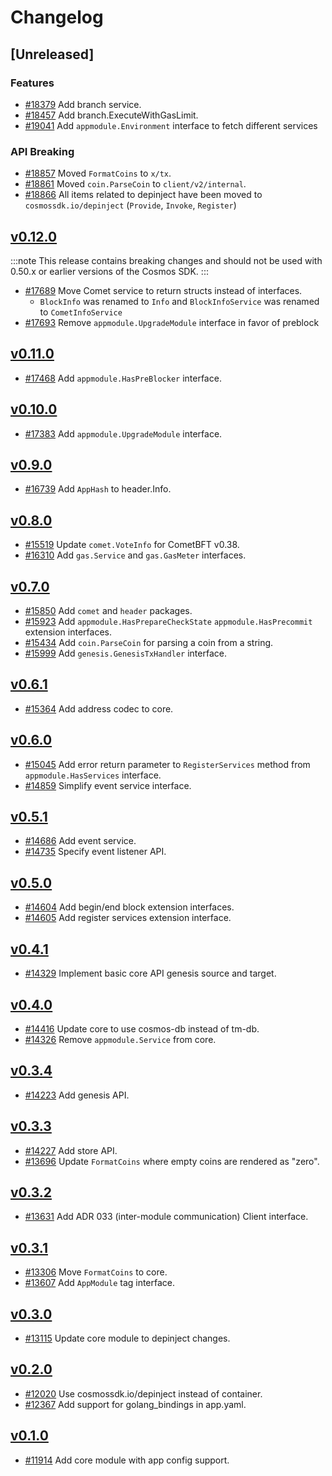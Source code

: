 <!--
Guiding Principles:

Changelogs are for humans, not machines.
There should be an entry for every single version.
The same types of changes should be grouped.
Versions and sections should be linkable.
The latest version comes first.
The release date of each version is displayed.
Mention whether you follow Semantic Versioning.

Usage:

Change log entries are to be added to the Unreleased section under the
appropriate stanza (see below). Each entry should ideally include a tag and
the Github issue reference in the following format:

* (<tag>) \#<issue-number> message

The issue numbers will later be link-ified during the release process so you do
not have to worry about including a link manually, but you can if you wish.

Types of changes (Stanzas):

"Features" for new features.
"Improvements" for changes in existing functionality.
"Deprecated" for soon-to-be removed features.
"Bug Fixes" for any bug fixes.
"Client Breaking" for breaking Protobuf, gRPC and REST routes used by end-users.
"CLI Breaking" for breaking CLI commands.
"API Breaking" for breaking exported APIs used by developers building on SDK.
Ref: https://keepachangelog.com/en/1.0.0/
-->

# Changelog

## [Unreleased]

### Features

* [#18379](https://github.com/cosmos/cosmos-sdk/pull/18379) Add branch service.
* [#18457](https://github.com/cosmos/cosmos-sdk/pull/18457) Add branch.ExecuteWithGasLimit.
* [#19041](https://github.com/cosmos/cosmos-sdk/pull/19041) Add `appmodule.Environment` interface to fetch different services

### API Breaking

* [#18857](https://github.com/cosmos/cosmos-sdk/pull/18857) Moved `FormatCoins` to `x/tx`.
* [#18861](httpes://github.com/cosmos/cosmos-sdk/pull/18861) Moved `coin.ParseCoin` to `client/v2/internal`.
* [#18866](https://github.com/cosmos/cosmos-sdk/pull/18866) All items related to depinject have been moved to `cosmossdk.io/depinject` (`Provide`, `Invoke`, `Register`)

## [v0.12.0](https://github.com/cosmos/cosmos-sdk/releases/tag/core%2Fv0.11.0)

:::note
This release contains breaking changes and should not be used with 0.50.x or earlier versions of the Cosmos SDK.
:::

* [#17689](https://github.com/cosmos/cosmos-sdk/pull/17689) Move Comet service to return structs instead of interfaces. 
    * `BlockInfo` was renamed to `Info` and `BlockInfoService` was renamed to `CometInfoService`
* [#17693](https://github.com/cosmos/cosmos-sdk/pull/17693) Remove `appmodule.UpgradeModule` interface in favor of preblock

## [v0.11.0](https://github.com/cosmos/cosmos-sdk/releases/tag/core%2Fv0.11.0)


* [#17468](https://github.com/cosmos/cosmos-sdk/pull/17468) Add `appmodule.HasPreBlocker` interface.

## [v0.10.0](https://github.com/cosmos/cosmos-sdk/releases/tag/core%2Fv0.10.0)

* [#17383](https://github.com/cosmos/cosmos-sdk/pull/17383) Add `appmodule.UpgradeModule` interface.

## [v0.9.0](https://github.com/cosmos/cosmos-sdk/releases/tag/core%2Fv0.9.0)

* [#16739](https://github.com/cosmos/cosmos-sdk/pull/16739) Add `AppHash` to header.Info.

## [v0.8.0](https://github.com/cosmos/cosmos-sdk/releases/tag/core%2Fv0.8.0)

* [#15519](https://github.com/cosmos/cosmos-sdk/pull/15519) Update `comet.VoteInfo` for CometBFT v0.38.
* [#16310](https://github.com/cosmos/cosmos-sdk/pull/16310) Add `gas.Service` and `gas.GasMeter` interfaces.

## [v0.7.0](https://github.com/cosmos/cosmos-sdk/releases/tag/core%2Fv0.7.0)

* [#15850](https://github.com/cosmos/cosmos-sdk/pull/15850) Add `comet` and `header` packages.
* [#15923](https://github.com/cosmos/cosmos-sdk/pull/15923) Add `appmodule.HasPrepareCheckState` `appmodule.HasPrecommit` extension interfaces.
* [#15434](https://github.com/cosmos/cosmos-sdk/pull/15434) Add `coin.ParseCoin` for parsing a coin from a string.
* [#15999](https://github.com/cosmos/cosmos-sdk/pull/15999) Add `genesis.GenesisTxHandler` interface.

## [v0.6.1](https://github.com/cosmos/cosmos-sdk/releases/tag/core%2Fv0.6.1)

* [#15364](https://github.com/cosmos/cosmos-sdk/pull/15364) Add address codec to core.

## [v0.6.0](https://github.com/cosmos/cosmos-sdk/releases/tag/core%2Fv0.6.0)

* [#15045](https://github.com/cosmos/cosmos-sdk/pull/15045) Add error return parameter to `RegisterServices` method from `appmodule.HasServices` interface.
* [#14859](https://github.com/cosmos/cosmos-sdk/pull/14859) Simplify event service interface.

## [v0.5.1](https://github.com/cosmos/cosmos-sdk/releases/tag/core%2Fv0.5.1)

* [#14686](https://github.com/cosmos/cosmos-sdk/pull/14686) Add event service.
* [#14735](https://github.com/cosmos/cosmos-sdk/pull/14735) Specify event listener API.

## [v0.5.0](https://github.com/cosmos/cosmos-sdk/releases/tag/core%2Fv0.5.0)

* [#14604](https://github.com/cosmos/cosmos-sdk/pull/14604) Add begin/end block extension interfaces.
* [#14605](https://github.com/cosmos/cosmos-sdk/pull/14605) Add register services extension interface.

## [v0.4.1](https://github.com/cosmos/cosmos-sdk/releases/tag/core%2Fv0.4.1)

* [#14329](https://github.com/cosmos/cosmos-sdk/pull/14329) Implement basic core API genesis source and target.

## [v0.4.0](https://github.com/cosmos/cosmos-sdk/releases/tag/core%2Fv0.4.0)

* [#14416](https://github.com/cosmos/cosmos-sdk/pull/14416) Update core to use cosmos-db instead of tm-db.
* [#14326](https://github.com/cosmos/cosmos-sdk/pull/14326) Remove `appmodule.Service` from core.

## [v0.3.4](https://github.com/cosmos/cosmos-sdk/releases/tag/core%2Fv0.3.4)

* [#14223](https://github.com/cosmos/cosmos-sdk/pull/14223) Add genesis API.

## [v0.3.3](https://github.com/cosmos/cosmos-sdk/releases/tag/core%2Fv0.3.3)

* [#14227](https://github.com/cosmos/cosmos-sdk/pull/14227) Add store API.
* [#13696](https://github.com/cosmos/cosmos-sdk/pull/13696) Update `FormatCoins` where empty coins are rendered as "zero".

## [v0.3.2](https://github.com/cosmos/cosmos-sdk/releases/tag/core%2Fv0.3.2)

* [#13631](https://github.com/cosmos/cosmos-sdk/pull/13631) Add ADR 033 (inter-module communication) Client interface.

## [v0.3.1](https://github.com/cosmos/cosmos-sdk/releases/tag/core%2Fv0.3.1)

* [#13306](https://github.com/cosmos/cosmos-sdk/pull/13306) Move `FormatCoins` to core.
* [#13607](https://github.com/cosmos/cosmos-sdk/pull/13115) Add `AppModule` tag interface.

## [v0.3.0](https://github.com/cosmos/cosmos-sdk/releases/tag/core%2Fv0.3.0)

* [#13115](https://github.com/cosmos/cosmos-sdk/pull/13115) Update core module to depinject changes.

## [v0.2.0](https://github.com/cosmos/cosmos-sdk/releases/tag/core%2Fv0.2.0)

* [#12020](https://github.com/cosmos/cosmos-sdk/pull/12020) Use cosmossdk.io/depinject instead of container.
* [#12367](https://github.com/cosmos/cosmos-sdk/pull/12367) Add support for golang_bindings in app.yaml.

## [v0.1.0](https://github.com/cosmos/cosmos-sdk/releases/tag/core%2Fv0.1.0)

* [#11914](https://github.com/cosmos/cosmos-sdk/pull/11914) Add core module with app config support.
